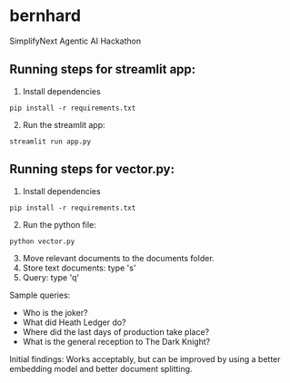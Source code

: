 # bernhard
SimplifyNext Agentic AI Hackathon

## Running steps for streamlit app:
1. Install dependencies
```
pip install -r requirements.txt
```
2. Run the streamlit app:
```
streamlit run app.py
```
   
## Running steps for vector.py:
1. Install dependencies
```
pip install -r requirements.txt
```
2. Run the python file:
```
python vector.py
```
3. Move relevant documents to the documents folder.
4. Store text documents: type 's'
5. Query: type 'q'

Sample queries:
- Who is the joker?
- What did Heath Ledger do?
- Where did the last days of production take place?
- What is the general reception to The Dark Knight?

Initial findings: Works acceptably, but can be improved by using a better embedding model and better document splitting.
